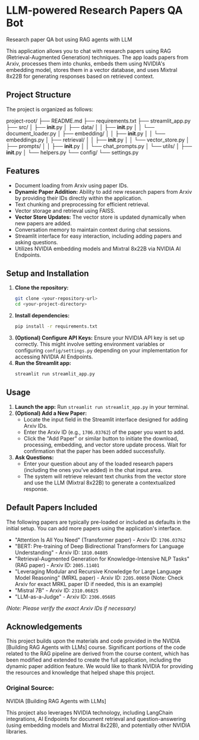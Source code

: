 # LLM-powered Research Papers QA Bot
Research paper QA bot using RAG agents with LLM

This application allows you to chat with research papers using RAG (Retrieval-Augmented Generation) techniques. The app loads papers from Arxiv, processes them into chunks, embeds them using NVIDIA's embedding model, stores them in a vector database, and uses Mixtral 8x22B for generating responses based on retrieved context.

## Project Structure

The project is organized as follows:

project-root/
├── README.md
├── requirements.txt
├── streamlit_app.py
├── src/
│   ├── __init__.py
│   ├── data/
│   │   ├── __init__.py
│   │   └── document_loader.py
│   ├── embedding/
│   │   ├── __init__.py
│   │   └── embeddings.py
│   ├── retrieval/
│   │   ├── __init__.py
│   │   └── vector_store.py
│   ├── prompts/
│   │   ├── __init__.py
│   │   └── chat_prompts.py
│   └── utils/
│       ├── __init__.py
│       └── helpers.py
└── config/
    └── settings.py

## Features

-   Document loading from Arxiv using paper IDs.
-   **Dynamic Paper Addition:** Ability to add new research papers from Arxiv by providing their IDs directly within the application.
-   Text chunking and preprocessing for efficient retrieval.
-   Vector storage and retrieval using FAISS.
-   **Vector Store Updates:** The vector store is updated dynamically when new papers are added.
-   Conversation memory to maintain context during chat sessions.
-   Streamlit interface for easy interaction, including adding papers and asking questions.
-   Utilizes NVIDIA embedding models and Mixtral 8x22B via NVIDIA AI Endpoints.

## Setup and Installation

1.  **Clone the repository:**
    ```bash
    git clone <your-repository-url>
    cd <your-project-directory>
    ```
2.  **Install dependencies:**
    ```bash
    pip install -r requirements.txt
    ```
3.  **(Optional) Configure API Keys:** Ensure your NVIDIA API key is set up correctly. This might involve setting environment variables or configuring `config/settings.py` depending on your implementation for accessing NVIDIA AI Endpoints.
4.  **Run the Streamlit app:**
    ```bash
    streamlit run streamlit_app.py
    ```

## Usage

1.  **Launch the app:** Run `streamlit run streamlit_app.py` in your terminal.
2.  **(Optional) Add a New Paper:**
    * Locate the input field in the Streamlit interface designed for adding Arxiv IDs.
    * Enter the Arxiv ID (e.g., `1706.03762`) of the paper you want to add.
    * Click the "Add Paper" or similar button to initiate the download, processing, embedding, and vector store update process. Wait for confirmation that the paper has been added successfully.
3.  **Ask Questions:**
    * Enter your question about any of the loaded research papers (including the ones you've added) in the chat input area.
    * The system will retrieve relevant text chunks from the vector store and use the LLM (Mixtral 8x22B) to generate a contextualized response.

## Default Papers Included

The following papers are typically pre-loaded or included as defaults in the initial setup. You can add more papers using the application's interface.

-   "Attention Is All You Need" (Transformer paper) - Arxiv ID: `1706.03762`
-   "BERT: Pre-training of Deep Bidirectional Transformers for Language Understanding" - Arxiv ID: `1810.04805`
-   "Retrieval-Augmented Generation for Knowledge-Intensive NLP Tasks" (RAG paper) - Arxiv ID: `2005.11401`
-   "Leveraging Modular and Recursive Knowledge for Large Language Model Reasoning" (MRKL paper) - Arxiv ID: `2205.00050` (Note: Check Arxiv for exact MRKL paper ID if needed, this is an example)
-   "Mistral 7B" - Arxiv ID: `2310.06825`
-   "LLM-as-a-Judge" - Arxiv ID: `2306.05685`

*(Note: Please verify the exact Arxiv IDs if necessary)*

## Acknowledgements

This project builds upon the materials and code provided in the NVIDIA [Building RAG Agents with LLMs] course. Significant portions of the code related to the RAG pipeline are derived from the course content, which has been modified and extended to create the full application, including the dynamic paper addition feature. We would like to thank NVIDIA for providing the resources and knowledge that helped shape this project.

### Original Source:
NVIDIA [Building RAG Agents with LLMs]

This project also leverages NVIDIA technology, including LangChain integrations, AI Endpoints for document retrieval and question-answering (using embedding models and Mixtral 8x22B), and potentially other NVIDIA libraries.
